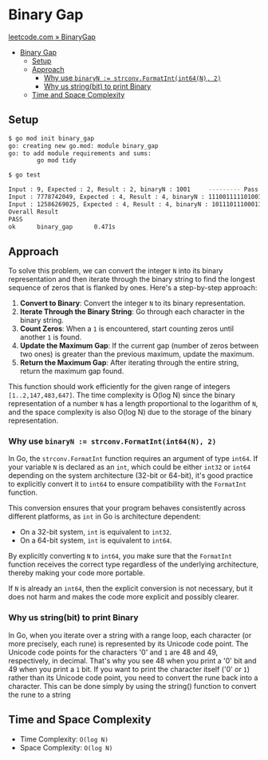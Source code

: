 # Binary Gap

[leetcode.com » BinaryGap](https://leetcode.com/problems/binary-gap/)

- [Binary Gap](#binary-gap)
  - [Setup](#setup)
  - [Approach](#approach)
    - [Why use `binaryN := strconv.FormatInt(int64(N), 2)`](#why-use-binaryn--strconvformatintint64n-2)
    - [Why us string(bit) to print Binary](#why-us-stringbit-to-print-binary)
  - [Time and Space Complexity](#time-and-space-complexity)

## Setup

```bash
$ go mod init binary_gap       
go: creating new go.mod: module binary_gap
go: to add module requirements and sums:
        go mod tidy

$ go test

Input : 9, Expected : 2, Result : 2, binaryN : 1001     --------- Pass
Input : 7778742049, Expected : 4, Result : 4, binaryN : 111001111101001100010111100100001     --------- Pass
Input : 12586269025, Expected : 4, Result : 4, binaryN : 1011101110001100110011100101100001     --------- Pass
Overall Result
PASS
ok      binary_gap      0.471s
```

## Approach

To solve this problem, we can convert the integer `N` into its binary representation and then iterate through the binary string to find the longest sequence of zeros that is flanked by ones. Here's a step-by-step approach:

1. **Convert to Binary**: Convert the integer `N` to its binary representation.
2. **Iterate Through the Binary String**: Go through each character in the binary string.
3. **Count Zeros**: When a `1` is encountered, start counting zeros until another `1` is found.
4. **Update the Maximum Gap**: If the current gap (number of zeros between two ones) is greater than the previous maximum, update the maximum.
5. **Return the Maximum Gap**: After iterating through the entire string, return the maximum gap found.

This function should work efficiently for the given range of integers `[1..2,147,483,647]`. The time complexity is O(log N) since the binary representation of a number `N` has a length proportional to the logarithm of `N`, and the space complexity is also O(log N) due to the storage of the binary representation.

### Why use `binaryN := strconv.FormatInt(int64(N), 2)`

In Go, the `strconv.FormatInt` function requires an argument of type `int64`. If your variable `N` is declared as an `int`, which could be either `int32` or `int64` depending on the system architecture (32-bit or 64-bit), it's good practice to explicitly convert it to `int64` to ensure compatibility with the `FormatInt` function.

This conversion ensures that your program behaves consistently across different platforms, as `int` in Go is architecture dependent:

- On a 32-bit system, `int` is equivalent to `int32`.
- On a 64-bit system, `int` is equivalent to `int64`.

By explicitly converting `N` to `int64`, you make sure that the `FormatInt` function receives the correct type regardless of the underlying architecture, thereby making your code more portable. 

If `N` is already an `int64`, then the explicit conversion is not necessary, but it does not harm and makes the code more explicit and possibly clearer.

### Why us string(bit) to print Binary

In Go, when you iterate over a string with a range loop, each character (or more precisely, each rune) is represented by its Unicode code point. The Unicode code points for the characters '0' and `1` are 48 and 49, respectively, in decimal. That's why you see 48 when you print a '0' bit and 49 when you print a `1` bit. 
If you want to print the character itself ('0' or `1`) rather than its Unicode code point, you need to convert the rune back into a character. This can be done simply by using the string() function to convert the rune to a string

## Time and Space Complexity

- Time Complexity: `O(log N)`
- Space Complexity: `O(log N)`
